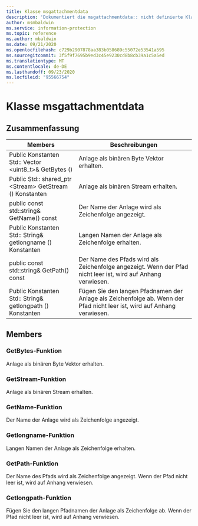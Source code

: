 ```yaml
---
title: Klasse msgattachmentdata
description: 'Dokumentiert die msgattachmentdata:: nicht definierte Klasse des Microsoft Information Protection (MIP) SDK.'
author: msmbaldwin
ms.service: information-protection
ms.topic: reference
ms.author: mbaldwin
ms.date: 09/21/2020
ms.openlocfilehash: c729b2907878aa383b058689c55072e53541a595
ms.sourcegitcommit: 3f5f9f7695b9ed3c45e9230cd8b8cb39a1c5a5ed
ms.translationtype: MT
ms.contentlocale: de-DE
ms.lasthandoff: 09/23/2020
ms.locfileid: "95566754"
---
```

# <a name="class-msgattachmentdata"></a>Klasse msgattachmentdata 
  
## <a name="summary"></a>Zusammenfassung
 Members                        | Beschreibungen                                
--------------------------------|---------------------------------------------
Public Konstanten Std:: Vector \<uint8_t\>& GetBytes ()  |  Anlage als binären Byte Vektor erhalten.
Public Std:: shared_ptr \<Stream\> GetStream () Konstanten  |  Anlage als binären Stream erhalten.
public const std::string& GetName() const  |  Der Name der Anlage wird als Zeichenfolge angezeigt.
Public Konstanten Std:: String& getlongname () Konstanten  |  Langen Namen der Anlage als Zeichenfolge erhalten.
public const std::string& GetPath() const  |  Der Name des Pfads wird als Zeichenfolge angezeigt. Wenn der Pfad nicht leer ist, wird auf Anhang verwiesen.
Public Konstanten Std:: String& getlongpath () Konstanten  |  Fügen Sie den langen Pfadnamen der Anlage als Zeichenfolge ab. Wenn der Pfad nicht leer ist, wird auf Anhang verwiesen.
  
## <a name="members"></a>Members
  
### <a name="getbytes-function"></a>GetBytes-Funktion
Anlage als binären Byte Vektor erhalten.
  
### <a name="getstream-function"></a>GetStream-Funktion
Anlage als binären Stream erhalten.
  
### <a name="getname-function"></a>GetName-Funktion
Der Name der Anlage wird als Zeichenfolge angezeigt.
  
### <a name="getlongname-function"></a>Getlongname-Funktion
Langen Namen der Anlage als Zeichenfolge erhalten.
  
### <a name="getpath-function"></a>GetPath-Funktion
Der Name des Pfads wird als Zeichenfolge angezeigt. Wenn der Pfad nicht leer ist, wird auf Anhang verwiesen.
  
### <a name="getlongpath-function"></a>Getlongpath-Funktion
Fügen Sie den langen Pfadnamen der Anlage als Zeichenfolge ab. Wenn der Pfad nicht leer ist, wird auf Anhang verwiesen.